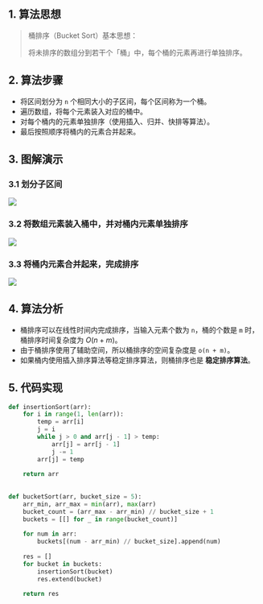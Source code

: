 ## 1. 算法思想

> 桶排序（Bucket Sort）基本思想：
>
> 将未排序的数组分到若干个「桶」中，每个桶的元素再进行单独排序。

## 2. 算法步骤

- 将区间划分为 `n` 个相同大小的子区间，每个区间称为一个桶。
- 遍历数组，将每个元素装入对应的桶中。
- 对每个桶内的元素单独排序（使用插入、归并、快排等算法）。
- 最后按照顺序将桶内的元素合并起来。

## 3. 图解演示

### 3.1 划分子区间

![](https://qcdn.itcharge.cn/images/20211020155244.png)

### 3.2 将数组元素装入桶中，并对桶内元素单独排序

![](https://qcdn.itcharge.cn/images/20211020155314.png)

### 3.3 将桶内元素合并起来，完成排序

![](https://qcdn.itcharge.cn/images/20211020155335.png)

## 4. 算法分析

- 桶排序可以在线性时间内完成排序，当输入元素个数为 `n`，桶的个数是 `m` 时，桶排序时间复杂度为 $O(n + m)$。
- 由于桶排序使用了辅助空间，所以桶排序的空间复杂度是 `o(n + m)`。
- 如果桶内使用插入排序算法等稳定排序算法，则桶排序也是 **稳定排序算法**。

## 5. 代码实现

```Python
def insertionSort(arr):
    for i in range(1, len(arr)):
        temp = arr[i]
        j = i
        while j > 0 and arr[j - 1] > temp:
            arr[j] = arr[j - 1]
            j -= 1
        arr[j] = temp
        
    return arr
    
    
def bucketSort(arr, bucket_size = 5):
    arr_min, arr_max = min(arr), max(arr)
    bucket_count = (arr_max - arr_min) // bucket_size + 1
    buckets = [[] for _ in range(bucket_count)]
    
    for num in arr:
        buckets[(num - arr_min) // bucket_size].append(num)
        
    res = []
    for bucket in buckets:
        insertionSort(bucket)
        res.extend(bucket)
    
    return res  
```

